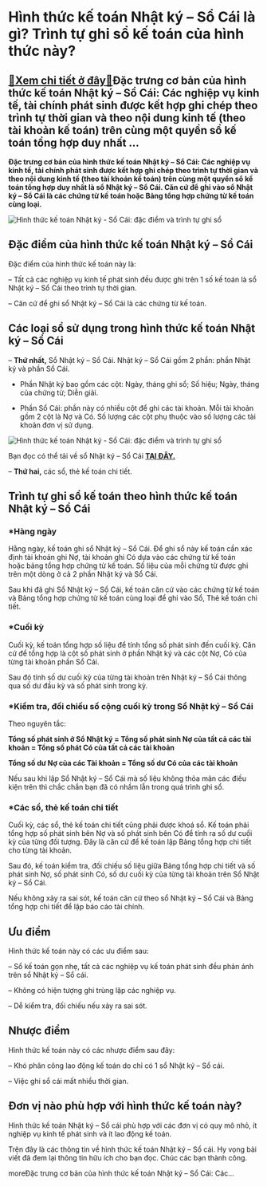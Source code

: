 Hình thức kế toán Nhật ký – Sổ Cái là gì? Trình tự ghi sổ kế toán của hình thức này?
====================================================================================

[:gift:Xem chi tiết ở đây:gift:](https://hddtvn.com/hinh-thuc-ke-toan-nhat-ky-so-cai-la-gi-trinh-tu-ghi-so-ke-toan-cua-hinh-thuc-nay/)Đặc trưng cơ bản của hình thức kế toán Nhật ký – Sổ Cái: Các nghiệp vụ kinh tế, tài chính phát sinh được kết hợp ghi chép theo trình tự thời gian và theo nội dung kinh tế (theo tài khoản kế toán) trên cùng một quyển sổ kế toán tổng hợp duy nhất …
------------------------------------------------------------------------------------------------------------------------------------------------------------------------------------------------------------------------------------------------------

**Đặc trưng cơ bản của hình thức kế toán Nhật ký – Sổ Cái: Các nghiệp vụ kinh tế, tài chính phát sinh được kết hợp ghi chép theo trình tự thời gian và theo nội dung kinh tế (theo tài khoản kế toán) trên cùng một quyển sổ kế toán tổng hợp duy nhất là sổ Nhật ký – Sổ Cái. Căn cứ để ghi vào sổ Nhật ký – Sổ Cái là các chứng từ kế toán hoặc Bảng tổng hợp chứng từ kế toán cùng loại.**


![Hình thức kế toán Nhật ký - Sổ Cái: đặc điểm và trình tự ghi sổ](https://hddtvn.com/wp-content/uploads/2021/01/loi-ich-phan-mem-ke-toan.jpg "Hình thức kế toán Nhật ký - Sổ Cái: đặc điểm và trình tự ghi sổ")


Đặc điểm của hình thức kế toán Nhật ký – Sổ Cái
-----------------------------------------------


Đặc điểm của hình thức kế toán này là:


– Tất cả các nghiệp vụ kinh tế phát sinh đều được ghi trên 1 số kế toán là sổ Nhật ký – Sổ Cái theo trình tự thời gian.


– Căn cứ để ghi sổ Nhật ký – Sổ Cái là các chứng từ kế toán.


Các loại sổ sử dụng trong hình thức kế toán Nhật ký – Sổ Cái
------------------------------------------------------------


– **Thứ nhất,** Sổ Nhật ký – Sổ Cái. Nhật ký – Sổ Cái gồm 2 phần: phần Nhật ký và phần Sổ Cái.


+ Phần Nhật ký bao gồm các cột: Ngày, tháng ghi sổ; Số hiệu; Ngày, tháng của chứng từ; Diễn giải.


+ Phần Sổ Cái: phần này có nhiều cột để ghi các tài khoản. Mỗi tài khoản gồm 2 cột là Nợ và Có. Số lượng các cột phụ thuộc vào số lượng các tài khoản đơn vị sử dụng.


![Hình thức kế toán Nhật ký - Sổ Cái: đặc điểm và trình tự ghi sổ](https://hddtvn.com/wp-content/uploads/2021/01/E0Cv7xp.png "Hình thức kế toán Nhật ký - Sổ Cái: đặc điểm và trình tự ghi sổ")


Bạn đọc có thể tải về sổ Nhật ký – Sổ Cái [**TẠI ĐÂY.**](https://drive.google.com/open?id=1O-7V8r2xGc7RytRiGpYcXQiMf4QN4Qqc)


– **Thứ hai,** các sổ, thẻ kế toán chi tiết.


Trình tự ghi sổ kế toán theo hình thức kế toán Nhật ký – Sổ Cái
---------------------------------------------------------------


### *Hàng ngày


Hằng ngày, kế toán ghi sổ Nhật ký – Sổ Cái. Để ghi sổ này kế toán cần xác định tài khoản ghi Nợ, tài khoản ghi Có dựa vào các chứng từ kế toán hoặc bảng tổng hợp chứng từ kế toán. Số liệu của mỗi chứng từ được ghi trên một dòng ở cả 2 phần Nhật ký và Sổ Cái.


Sau khi đã ghi Sổ Nhật ký – Sổ Cái, kế toán căn cứ vào các chứng từ kế toán và Bảng tổng hợp chứng từ kế toán cùng loại để ghi vào Sổ, Thẻ kế toán chi tiết.


### *Cuối kỳ


Cuối kỳ, kế toán tổng hợp số liệu để tính tổng số phát sinh đến cuối kỳ. Căn cứ để tổng hợp là cột số phát sinh ở phần Nhật ký và các cột Nợ, Có của từng tài khoản phần Sổ Cái.


Sau đó tính số dư cuối kỳ của từng tài khoản trên Nhật ký – Sổ Cái thông qua số dư đầu kỳ và số phát sinh trong kỳ.


### *Kiểm tra, đối chiếu số cộng cuối kỳ trong Sổ Nhật ký – Sổ Cái


Theo nguyên tắc:


**Tổng số phát sinh ở Sổ Nhật ký = Tổng số phát sinh Nợ của tất cả các tài khoản = Tổng số phát Có của tất cả các tài khoản**


**Tổng số dư Nợ của các Tài khoản = Tổng số dư Có của các tài khoản**


Nếu sau khi lập Sổ Nhật ký – Sổ Cái mà số liệu không thỏa mãn các điều kiện trên thì chắc chắn bạn đã có nhầm lẫn trong quá trình ghi sổ.


### *Các sổ, thẻ kế toán chi tiết


Cuối kỳ, các sổ, thẻ kế toán chi tiết cũng phải được khoá sổ. Kế toán phải tổng hợp số phát sinh bên Nợ và số phát sinh bên Có để tính ra số dư cuối kỳ của từng đối tượng. Đây là căn cứ để kế toán lập Bảng tổng hợp chi tiết cho từng tài khoản.


Sau đó, kế toán kiểm tra, đối chiếu số liệu giữa Bảng tổng hợp chi tiết và số phát sinh Nợ, số phát sinh Có, số dư cuối kỳ của từng tài khoản trên Sổ Nhật ký – Sổ Cái.


Nếu không xảy ra sai sót, kế toán căn cứ theo sổ Nhật ký – Sổ Cái và Bảng tổng hợp chi tiết để lập báo cáo tài chính.


Ưu điểm
-------


Hình thức kế toán này có các ưu điểm sau:


– Sổ kế toán gọn nhẹ, tất cả các nghiệp vụ kế toán phát sinh đều phản ánh trên sổ Nhật ký – Sổ cái.


– Không có hiện tượng ghi trùng lặp các nghiệp vụ.


– Dễ kiểm tra, đối chiếu nếu xảy ra sai sót.


Nhược điểm
----------


Hình thức kế toán này có các nhược điểm sau đây:


– Khó phân công lao động kế toán do chỉ có 1 sổ Nhật ký – Sổ cái.


– Việc ghi sổ cái mất nhiều thời gian.


Đơn vị nào phù hợp với hình thức kế toán này?
---------------------------------------------


Hình thức kế toán Nhật ký – Sổ cái phù hợp với các đơn vị có quy mô nhỏ, ít nghiệp vụ kinh tế phát sinh và ít lao động kế toán.


Trên đây là các thông tin về hình thức kế toán Nhật ký – Sổ cái. Hy vọng bài viết đã đem lại thông tin hữu ích cho bạn đọc. Chúc các bạn thành công.


moreĐặc trưng cơ bản của hình thức kế toán Nhật ký – Sổ Cái: Các…

